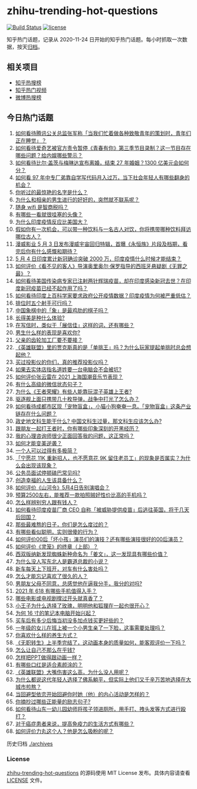 # zhihu-trending-hot-questions

[![Build Status](https://github.com/justjavac/zhihu-trending-hot-questions/workflows/ci/badge.svg?branch=master)](https://github.com/justjavac/zhihu-trending-hot-questions/actions)
[![license](https://img.shields.io/github/license/justjavac/zhihu-trending-hot-questions)](https://github.com/justjavac/zhihu-trending-hot-questions/blob/master/LICENSE)

知乎热门话题，记录从 2020-11-24 日开始的知乎热门话题。每小时抓取一次数据，按天[归档](./archives)。

## 相关项目

- [知乎热搜榜](https://github.com/justjavac/zhihu-trending-top-search)
- [知乎热门视频](https://github.com/justjavac/zhihu-trending-hot-video)
- [微博热搜榜](https://github.com/justjavac/weibo-trending-hot-search)

## 今日热门话题

<!-- BEGIN -->
<!-- 最后更新时间 Wed May 05 2021 05:01:30 GMT+0800 (China Standard Time) -->

1. [如何看待腾讯公关总监张军称「当我们忙着做各种致敬青年的策划时，青年们正在睡觉」？](https://www.zhihu.com/question/457759935)
2. [如何看待爱奇艺被官方责令暂停《青春有你》第三季节目录制？这一节目存在哪些问题？给内娱哪些警示？](https://www.zhihu.com/question/457851906)
3. [如何看待比尔·盖茨与梅琳达宣布离婚，结束 27 年婚姻？1300
   亿美元会如何分？](https://www.zhihu.com/question/457737040)
4. [如何看 97
   年中专厂弟靠自学写代码月入过万，当下社会年轻人有哪些翻身的机会？](https://www.zhihu.com/question/457749433)
5. [你听过的最惊艳的名字是什么？](https://www.zhihu.com/question/265694919)
6. [为什么和相亲的男生进行的好好的，突然就不联系呢？](https://www.zhihu.com/question/455019918)
7. [随身 wifi 是智商税吗？](https://www.zhihu.com/question/446103006)
8. [有哪些一看就很哇塞的头像？](https://www.zhihu.com/question/445718825)
9. [为什么印度疫情反应比美国大？](https://www.zhihu.com/question/456804640)
10. [假如你有一次机会，可以带一种饮料与一名古人对饮，你将携带哪种饮料拜访哪位古人？](https://www.zhihu.com/question/457665322)
11. [漫威影业 5 月 3
    日发布漫威宇宙回归特辑，首曝《永恒族》片段及档期，看完后你有什么感慨和期待？](https://www.zhihu.com/question/457703332)
12. [5 月 4 日印度累计新冠确诊突破 2000
    万，印度疫情什么时候才能结束？](https://www.zhihu.com/question/457761447)
13. [如何评价《看不见的客人》导演奥里奥尔·保罗指导的西班牙悬疑剧《无罪之最》？](https://www.zhihu.com/question/453388234)
14. [如何看待美国传染病专家已注射两针辉瑞疫苗，却在印度感染新冠去世？在印度新冠疫苗已经不起作用了吗？](https://www.zhihu.com/question/457803433)
15. [如何看待印度上百科学家要求政府公开疫情数据？印度疫情为何被严重低估？](https://www.zhihu.com/question/457757785)
16. [排位时五个射手可行吗？](https://www.zhihu.com/question/457347115)
17. [中国象棋中的「象」是最鸡肋的棋子吗？](https://www.zhihu.com/question/39282356)
18. [长得美是种什么体验?](https://www.zhihu.com/question/449683760)
19. [在写信时，类似于「展信佳」这样的词，还有哪些？](https://www.zhihu.com/question/27590044)
20. [男生什么样的表现是喜欢你?](https://www.zhihu.com/question/430805859)
21. [父亲的齿轮加工厂要不要接？](https://www.zhihu.com/question/450893153)
22. [《英雄联盟》里的贾克斯真的是「单挑王」吗？为什么玩家提起单挑时总会想起他？](https://www.zhihu.com/question/457010220)
23. [买过投影仪的你们，真的推荐投影仪吗？](https://www.zhihu.com/question/437319206)
24. [如果去实体店指名道姓要一台电脑会不会被坑?](https://www.zhihu.com/question/449490091)
25. [如何评价张云雷在 2021 上海国潮音乐节表现？](https://www.zhihu.com/question/457677090)
26. [有什么高级的微信状态句子？](https://www.zhihu.com/question/440750252)
27. [为什么《王者荣耀》有些人能靠玩混子英雄上王者?](https://www.zhihu.com/question/328458184)
28. [驱逐舰上面只携带几十枚导弹，战争中打光了怎么办？](https://www.zhihu.com/question/39027069)
29. [如何看待成都市区现「宠物盲盒」，小猫小狗奄奄一息。「宠物盲盒」这条产业链存在什么问题？](https://www.zhihu.com/question/457745277)
30. [政史地文科生能干什么? 中国文科生过量，那文科生应该怎么办?](https://www.zhihu.com/question/455156955)
31. [跟朋友一起打王者时，你有哪些印象深刻的开黑经历？](https://www.zhihu.com/question/457741813)
32. [我的心理咨询师很少正面回答我的问题，这正常吗？](https://www.zhihu.com/question/457615630)
33. [如何才能变美逆袭？](https://www.zhihu.com/question/52287991)
34. [一个人可以过得有多极简？](https://www.zhihu.com/question/265827355)
35. [「宁愿花 11K 重新招人，也不愿意花 9K
    留住老员工」的现象是否属实？为什么会出现该现象？](https://www.zhihu.com/question/63878469)
36. [公务员面试停顿磕巴常见吗?](https://www.zhihu.com/question/448057643)
37. [创造幸福的人生该具备什么？](https://www.zhihu.com/question/322796494)
38. [如何评价《山河令》5月4日告别演唱会？](https://www.zhihu.com/question/457830518)
39. [预算2500左右，能推荐一款拍照贼好性价比高的手机吗？](https://www.zhihu.com/question/452624562)
40. [怎么样辨别穷人跟有钱人？](https://www.zhihu.com/question/349437220)
41. [如何看待印度疫苗厂商 CEO
    自称「被威胁提供疫苗」后逃往英国，将于几天后回国？](https://www.zhihu.com/question/457628956)
42. [那些最难熬的日子，你们是怎么度过的？](https://www.zhihu.com/question/452944848)
43. [有哪些看似聪明，实则很傻的行为？](https://www.zhihu.com/question/60864080)
44. [如何评价00后「坏小孩」演员们的演技？还有哪些演技很好的00后演员？](https://www.zhihu.com/question/457684810)
45. [如何评价《灵笼》的终章（上部）？](https://www.zhihu.com/question/457072944)
46. [西双版纳新发现蜘蛛新种命名为「姜文」，这一发现具有哪些价值？](https://www.zhihu.com/question/457371552)
47. [为什么没人写东北人是霸道总裁的小说？](https://www.zhihu.com/question/337970710)
48. [新车每天上下班开，对车有什么害处吗？](https://www.zhihu.com/question/453386492)
49. [怎么才能忘记喜欢了很久的人？](https://www.zhihu.com/question/456682944)
50. [男朋友父母不同意，总感觉他在逼我分手，我分的对吗?](https://www.zhihu.com/question/455441259)
51. [2021 年 618 有哪些手机值得入手？](https://www.zhihu.com/question/457255298)
52. [哪些电影或电视剧撑过开头就真香了？](https://www.zhihu.com/question/449504220)
53. [小王子为什么选择了玫瑰，明明他和狐狸在一起也很开心？](https://www.zhihu.com/question/353104840)
54. [为何 16 寸的笔记本电脑开始兴起？](https://www.zhihu.com/question/456973925)
55. [买车后有多少后悔当初没多加点钱买更好些的？](https://www.zhihu.com/question/455327014)
56. [一年级的女儿在班上被一个小男生亲了一下脸，这事需要处理吗？](https://www.zhihu.com/question/449615832)
57. [你喜欢什么样的养生方式？](https://www.zhihu.com/question/456345968)
58. [《无职转生》上半季完结了，这动画本身的质量如何，能客观评价一下吗？](https://www.zhihu.com/question/450611651)
59. [怎么让自己不那么在乎钱?](https://www.zhihu.com/question/453040828)
60. [怎样把PPT做得跟动画一样？](https://www.zhihu.com/question/21539458)
61. [有哪些口红是适合素颜涂的？](https://www.zhihu.com/question/321097156)
62. [《英雄联盟》大嘴伤害这么高，为什么没人用呢？](https://www.zhihu.com/question/457142246)
63. [为什么都说这代年轻人选择了佛系躺平，但实际上他们又千辛万苦地选择在大城市煎熬？](https://www.zhihu.com/question/457670118)
64. [当回避型依恋开始回避你时她（他）的内心活动是怎样的？](https://www.zhihu.com/question/337217828)
65. [你摘抄过哪些正能量的励志句子?](https://www.zhihu.com/question/449320979)
66. [如何看待山东一幼儿园幼师将孩子领进厕所，用手打、拽头发等方式进行殴打？](https://www.zhihu.com/question/457486021)
67. [对于癌症患者来说，提高免疫力的生活方式有哪些？](https://www.zhihu.com/question/447041986)
68. [如何评价力丸这个人？他是怎么吸粉的呢？](https://www.zhihu.com/question/457715074)

<!-- END -->

历史归档 [./archives](./archives)

### License

[zhihu-trending-hot-questions](https://github.com/justjavac/zhihu-trending-hot-questions)
的源码使用 MIT License 发布。具体内容请查看 [LICENSE](./LICENSE) 文件。
